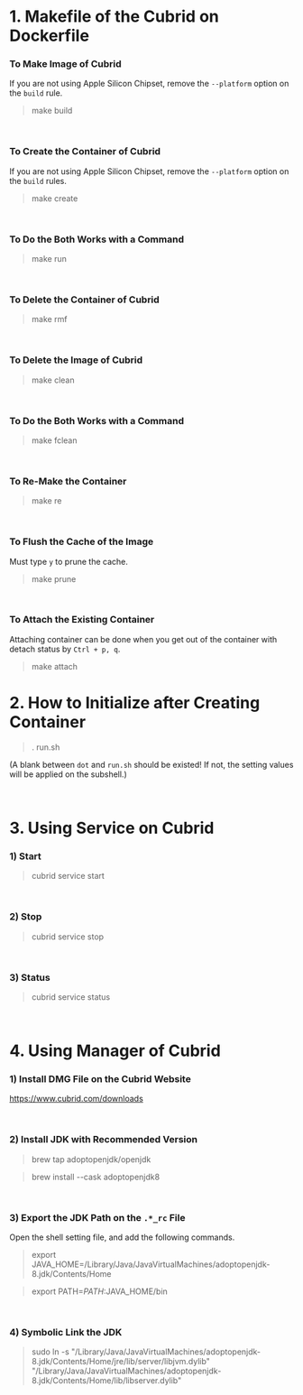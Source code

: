 # 1. Makefile of the Cubrid on Dockerfile

### To Make Image of Cubrid
If you are not using Apple Silicon Chipset, remove the `--platform` option on the `build` rule.
> make build

<br/>

### To Create the Container of Cubrid
If you are not using Apple Silicon Chipset, remove the `--platform` option on the `build` rules.
> make create

<br/>

### To Do the Both Works with a Command
> make run

<br/>

### To Delete the Container of Cubrid
> make rmf

<br/>

### To Delete the Image of Cubrid
> make clean

<br/>

### To Do the Both Works with a Command
> make fclean

<br/>

### To Re-Make the Container
> make re

<br/>

### To Flush the Cache of the Image
Must type `y` to prune the cache.
> make prune

<br/>

### To Attach the Existing Container
Attaching container can be done when you get out of the container with detach status by `Ctrl + p, q`.
> make attach

# 2. How to Initialize after Creating Container
> . run.sh

(A blank between `dot` and `run.sh` should be existed! If not, the setting values will be applied on the subshell.)

<br/>

# 3. Using Service on Cubrid

### 1) Start
> cubrid service start

<br/>

### 2) Stop
> cubrid service stop

<br/>

### 3) Status
> cubrid service status

<br/>

# 4. Using Manager of Cubrid

### 1) Install DMG File on the Cubrid Website
https://www.cubrid.com/downloads

<br/>

### 2) Install JDK with Recommended Version
> brew tap adoptopenjdk/openjdk

> brew install --cask adoptopenjdk8

<br/>

### 3) Export the JDK Path on the `.*_rc` File
Open the shell setting file, and add the following commands.
> export JAVA_HOME=/Library/Java/JavaVirtualMachines/adoptopenjdk-8.jdk/Contents/Home

> export PATH=$PATH:$JAVA_HOME/bin

<br/>

### 4) Symbolic Link the JDK
> sudo ln -s "/Library/Java/JavaVirtualMachines/adoptopenjdk-8.jdk/Contents/Home/jre/lib/server/libjvm.dylib" "/Library/Java/JavaVirtualMachines/adoptopenjdk-8.jdk/Contents/Home/lib/libserver.dylib"
